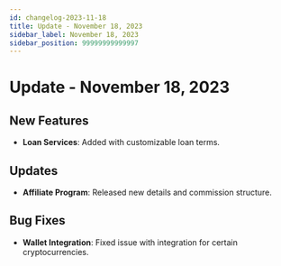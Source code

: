 ```yaml
---
id: changelog-2023-11-18
title: Update - November 18, 2023
sidebar_label: November 18, 2023
sidebar_position: 99999999999997
---
```


# Update - November 18, 2023

## New Features
- **Loan Services**: Added with customizable loan terms.

## Updates
- **Affiliate Program**: Released new details and commission structure.

## Bug Fixes
- **Wallet Integration**: Fixed issue with integration for certain cryptocurrencies.
